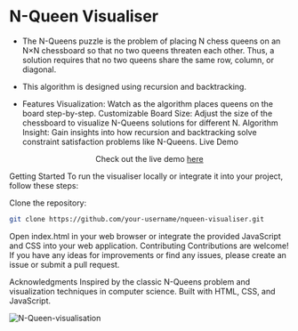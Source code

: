 # N-Queen Visualiser

- The N-Queens puzzle is the problem of placing N chess queens on an N×N chessboard so that no two queens threaten each other. Thus, a solution requires that no two queens share the same row, column, or diagonal.

- This algorithm is designed using recursion and backtracking.

- Features
Visualization: Watch as the algorithm places queens on the board step-by-step.
Customizable Board Size: Adjust the size of the chessboard to visualize N-Queens solutions for different N.
Algorithm Insight: Gain insights into how recursion and backtracking solve constraint satisfaction problems like N-Queens.
Live Demo
<p align='center'>Check out the live demo <a href="https://nqueen-visualiser-github.netlify.app/">here</a></p>

Getting Started
To run the visualiser locally or integrate it into your project, follow these steps:

Clone the repository:
```bash
git clone https://github.com/your-username/nqueen-visualiser.git 
```

Open index.html in your web browser or integrate the provided JavaScript and CSS into your web application.
Contributing
Contributions are welcome! If you have any ideas for improvements or find any issues, please create an issue or submit a pull request.


Acknowledgments
Inspired by the classic N-Queens problem and visualization techniques in computer science.
Built with HTML, CSS, and JavaScript.

![N-Queen-visualisation](visualisation.gif)


